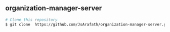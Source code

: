 ## organization-manager-server

```bash
# Clone this repository
$ git clone  https://github.com/JsArafath/organization-manager-server.git
```
